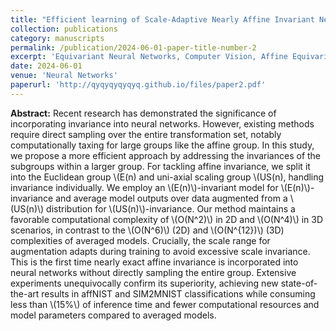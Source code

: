 ```yaml
---
title: "Efficient learning of Scale-Adaptive Nearly Affine Invariant Networks"
collection: publications
category: manuscripts
permalink: /publication/2024-06-01-paper-title-number-2
excerpt: 'Equivariant Neural Networks, Computer Vision, Affine Equivariance'
date: 2024-06-01
venue: 'Neural Networks'
paperurl: 'http://qyqyqyqyqyq.github.io/files/paper2.pdf'
---
```


**Abstract:** Recent research has demonstrated the significance of incorporating invariance into neural networks. However, existing methods require direct sampling over the entire transformation set, notably computationally taxing for large groups like the affine group. In this study, we propose a more efficient approach by addressing the invariances of the subgroups within a larger group. For tackling affine invariance, we split it into the Euclidean group \\(E(n) and uni-axial scaling group \\(US(n), handling invariance individually.  We employ an \\(E(n)\\)-invariant model for \\(E(n)\\)-invariance and average model outputs over data augmented from a \\(US(n)\\) distribution for \\(US(n)\\)-invariance. Our method maintains a favorable computational complexity of \\(O(N^2)\\) in 2D and \\(O(N^4)\\) in 3D scenarios, in contrast to the \\(O(N^6)\\) (2D) and \\(O(N^{12})\\) (3D) complexities of averaged models. Crucially, the scale range for augmentation adapts during training to avoid excessive scale invariance. This is the first time nearly exact affine invariance is incorporated into neural networks without directly sampling the entire group. Extensive experiments unequivocally confirm its superiority, achieving new state-of-the-art results in affNIST and SIM2MNIST classifications while consuming less than \\(15\%\\) of inference time and fewer computational resources and model parameters compared to averaged models. 
